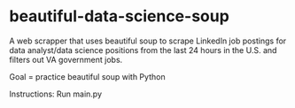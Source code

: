 # beautiful-data-science-soup

A web scrapper that uses beautiful soup to scrape LinkedIn job postings for data analyst/data science positions from the last 24 hours in the U.S. and filters out VA government jobs.

Goal = practice beautiful soup with Python

Instructions:
Run main.py
